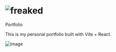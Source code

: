 # ![freaked](https://github.com/DevFreAkeD/Dev-FreAkeD-Portfolio/assets/32740788/485a1a52-df24-4bba-95df-84436eb176a9)
 Portfolio

This is my personal portfolio built with Vite + React.

![image](https://github.com/DevFreAkeD/Dev-FreAkeD-Portfolio/assets/32740788/d5689bec-a2b0-41a1-b33b-76ada6ab4f74)

